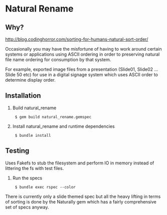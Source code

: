 Natural Rename
==============

Why?
----

http://blog.codinghorror.com/sorting-for-humans-natural-sort-order/

Occasionally you may have the misfortune of having to work around certain systems or applications using ASCII ordering
in order to preserving natural file name ordering for consumption by that system.

For example, exported image files from a presentation (Slide01, Slide02 ... Slide 50 etc) for use in a digital
signage system which uses ASCII order to determine display order.

Installation
------------
1. Build natural_rename

        $ gem build natural_rename.gemspec

2. Install natural_rename and runtime dependencies

        $ bundle install

Testing
-------

Uses Fakefs to stub the filesystem and perform IO in memory instead of littering the fs with test files.

1. Run the specs

        $ bundle exec rspec --color

There is currently only a slide themed spec but all the heavy lifting in terms of sorting is done by the Naturally
gem which has a fairly comprehensive set of specs anyway.

